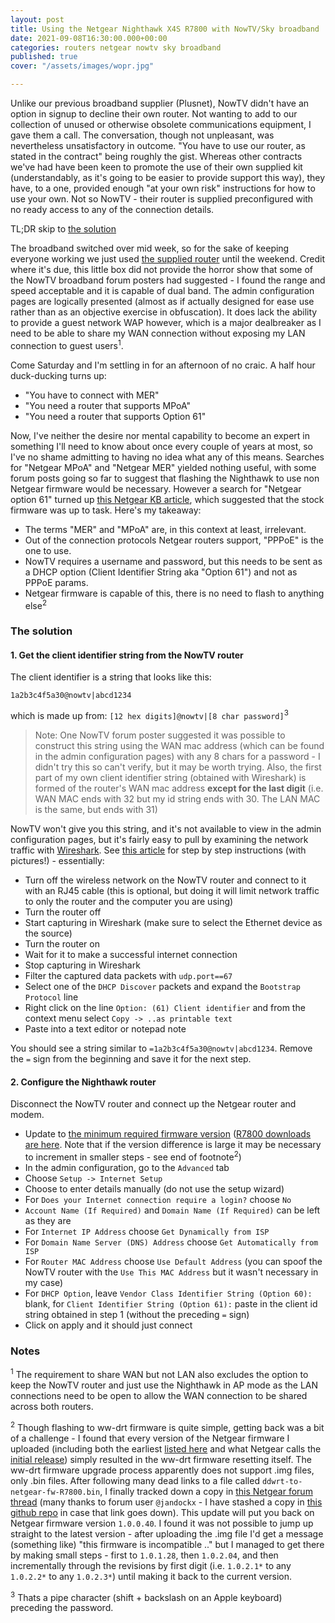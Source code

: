 ```yaml
---
layout: post
title: Using the Netgear Nighthawk X4S R7800 with NowTV/Sky broadband
date: 2021-09-08T16:30:00.000+00:00
categories: routers netgear nowtv sky broadband
published: true
cover: "/assets/images/wopr.jpg"

---
```

Unlike our previous broadband supplier (Plusnet), NowTV didn't have an option in signup to decline their own router. Not wanting to add to our collection of unused or otherwise obsolete communications equipment, I gave them a call. The conversation, though not unpleasant, was nevertheless unsatisfactory in outcome. "You have to use our router, as stated in the contract" being roughly the gist. Whereas other contracts we've had have been keen to promote the use of their own supplied kit (understandably, as it's going to be easier to provide support this way), they have, to a one, provided enough "at your own risk" instructions for how to use your own. Not so NowTV - their router is supplied preconfigured with no ready access to any of the connection details.

TL;DR skip to [the solution](#solution)

The broadband switched over mid week, so for the sake of keeping everyone working we just used [the supplied router](https://www.cable.co.uk/broadband/providers/now-broadband/routers/) until the weekend. Credit where it's due, this little box did not provide the horror show that some of the NowTV broadband forum posters had suggested - I found the range and speed acceptable and it is capable of dual band. The admin configuration pages are logically presented (almost as if actually designed for ease use rather than as an objective exercise in obfuscation). It does lack the ability to provide a guest network WAP however, which is a major dealbreaker as I need to be able to share my WAN connection without exposing my LAN connection to guest users<sup>1</sup>.

Come Saturday and I'm settling in for an afternoon of no craic. A half hour duck-ducking turns up:

* "You have to connect with MER"
* "You need a router that supports MPoA"
* "You need a router that supports Option 61"

Now, I've neither the desire nor mental capability to become an expert in something I'll need to know about once every couple of years at most, so I've no shame admitting to having no idea what any of this means. Searches for "Netgear MPoA" and "Netgear MER" yielded nothing useful, with some forum posts going so far to suggest that flashing the Nighthawk to use non Netgear firmware would be necessary. However a search for "Netgear option 61" turned up [this Netgear KB article](https://kb.netgear.com/000062426/Which-NETGEAR-routers-support-DHCP-option-60-and-61), which suggested that the stock firmware was up to task. Here's my takeaway:

* The terms "MER" and "MPoA" are, in this context at least, irrelevant.
* Out of the connection protocols Netgear routers support, "PPPoE" is the one to use.
* NowTV requires a username and password, but this needs to be sent as a DHCP option (Client Identifier String aka "Option 61") and not as PPPoE params.
* Netgear firmware is capable of this, there is no need to flash to anything else<sup>2</sup>

### <a id="solution"></a>The solution

#### 1. Get the client identifier string from the NowTV router

The client identifier is a string that looks like this:

    1a2b3c4f5a30@nowtv|abcd1234

which is made up from: `[12 hex digits]@nowtv|[8 char password]`<sup>3</sup>

> Note: One NowTV forum poster suggested it was possible to construct this string using the WAN mac address (which can be found in the admin configuration pages) with any 8 chars for a password - I didn't try this so can't verify, but it may be worth trying. Also, the first part of my own client identifier string (obtained with Wireshark) is formed of the router's WAN mac address **except for the last digit** (i.e. WAN MAC ends with 32 but my id string ends with 30. The LAN MAC is the same, but ends with 31)

NowTV won't give you this string, and it's not available to view in the admin configuration pages, but it's fairly easy to pull by examining the network traffic with [Wireshark](https://www.wireshark.org). See [this article](https://www.georgebuckingham.com/sky-fibre-router-vdsl-password/) for step by step instructions (with pictures!) - essentially:

* Turn off the wireless network on the NowTV router and connect to it with an RJ45 cable (this is optional, but doing it will limit network traffic to only the router and the computer you are using)
* Turn the router off
* Start capturing in Wireshark (make sure to select the Ethernet device as the source)
* Turn the router on
* Wait for it to make a successful internet connection
* Stop capturing in Wireshark
* Filter the captured data packets with `udp.port==67`
* Select one of the `DHCP Discover` packets and expand the `Bootstrap Protocol` line
* Right click on the line `Option: (61) Client identifier` and from the context menu select `Copy -> ..as printable text`
* Paste into a text editor or notepad note

You should see a string similar to `=1a2b3c4f5a30@nowtv|abcd1234`. Remove the `=` sign from the beginning and save it for the next step.

#### 2. Configure the Nighthawk router

Disconnect the NowTV router and connect up the Netgear router and modem.

* Update to [the minimum required firmware version](https://kb.netgear.com/000062426/Which-NETGEAR-routers-support-DHCP-option-60-and-61) ([R7800 downloads are here](https://www.netgear.com/support/product/R7800.aspx#download). Note that if the version difference is large it may be necessary to increment in smaller steps - see end of footnote<sup>2</sup>)
* In the admin configuration, go to the `Advanced` tab
* Choose `Setup -> Internet Setup`
* Choose to enter details manually (do not use the setup wizard)
* For `Does your Internet connection require a login?` choose `No`
* `Account Name (If Required)` and `Domain Name (If Required)` can be left as they are
* For `Internet IP Address` choose `Get Dynamically from ISP`
* For `Domain Name Server (DNS) Address` choose `Get Automatically from ISP`
* For `Router MAC Address` choose `Use Default Address` (you can spoof the NowTV router with the `Use This MAC Address` but it wasn't necessary in my case)
* For `DHCP Option`, leave `Vendor Class Identifier String (Option 60):` blank, for `Client Identifier String (Option 61):` paste in the client id string obtained in step 1 (without the preceding `=` sign)
* Click on apply and it should just connect

### Notes

<sup>1</sup> The requirement to share WAN but not LAN also excludes the option to keep the NowTV router and just use the Nighthawk in AP mode as the LAN connections need to be open to allow the WAN connection to be shared across both routers.

<sup>2</sup> Though flashing to ww-drt firmware is quite simple, getting back was a bit of a challenge - I found that every version of the Netgear firmware I uploaded (including both the earliest [listed here](https://www.netgear.com/support/product/R7800.aspx#download) and what Netgear calls the [initial release](https://kb.netgear.com/29753/D7800-Firmware-Version-1-0-0-38-Initial-Release)) simply resulted in the ww-drt firmware resetting itself. The ww-drt firmware upgrade process apparently does not support .img files, only .bin files. After following many dead links to a file called `ddwrt-to-netgear-fw-R7800.bin`, I finally tracked down a copy in [this Netgear forum thread](https://community.netgear.com/t5/Nighthawk-WiFi-Routers/R7800-revert-firmware-from-ddwrt/td-p/1862938) (many thanks to forum user `@jandockx` - I have stashed a copy in [this github repo](https://github.com/kierandenshi/netgear-r7800) in case that link goes down). This update will put you back on Netgear firmware version `1.0.0.40`. I found it was not possible to jump up straight to the latest version - after uploading the .img file I'd get a message (something like) "this firmware is incompatible .." but I managed to get there by making small steps - first to `1.0.1.28`, then `1.0.2.04`, and then incrementally through the revisions by first digit (i.e. `1.0.2.1*` to any `1.0.2.2*` to any `1.0.2.3*`) until making it back to the current version.

<sup>3</sup> Thats a pipe character (shift + backslash on an Apple keyboard) preceding the password.